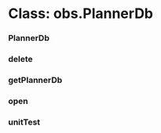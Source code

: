 # Class: obs.PlannerDb

### PlannerDb




### delete




### getPlannerDb




### open




### unitTest




